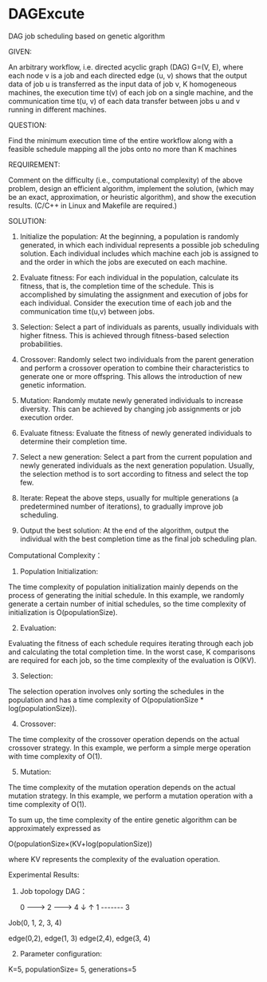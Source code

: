 # DAGExcute
DAG job scheduling based on genetic algorithm

GIVEN:

An arbitrary workflow, i.e. directed acyclic graph (DAG) G=(V, E), where each node v is a job and each directed edge (u, v) shows that the output data of job u is transferred as the input data of job v, K homogeneous machines, the execution time t(v) of each job on a single machine, and the communication time t(u, v) of each data transfer between jobs u and v running in different machines.

QUESTION:

Find the minimum execution time of the entire workflow along with a feasible schedule mapping all the jobs onto no more than K machines


REQUIREMENT:

Comment on the difficulty (i.e., computational complexity) of the above problem, design an efficient algorithm, implement the solution, (which may be an exact, approximation, or heuristic algorithm), and show the execution results. (C/C++ in Linux and Makefile are required.)


SOLUTION:

1. Initialize the population: At the beginning, a population is randomly generated, in which each individual represents a possible job scheduling solution. Each individual includes which machine each job is assigned to and the order in which the jobs are executed on each machine.

2. Evaluate fitness: For each individual in the population, calculate its fitness, that is, the completion time of the schedule. This is accomplished by simulating the assignment and execution of jobs for each individual. Consider the execution time of each job and the communication time t(u,v) between jobs.

3. Selection: Select a part of individuals as parents, usually individuals with higher fitness. This is achieved through fitness-based selection probabilities.

4. Crossover: Randomly select two individuals from the parent generation and perform a crossover operation to combine their characteristics to generate one or more offspring. This allows the introduction of new genetic information.

5. Mutation: Randomly mutate newly generated individuals to increase diversity. This can be achieved by changing job assignments or job execution order.

6. Evaluate fitness: Evaluate the fitness of newly generated individuals to determine their completion time.

7. Select a new generation: Select a part from the current population and newly generated individuals as the next generation population. Usually, the selection method is to sort according to fitness and select the top few.

8. Iterate: Repeat the above steps, usually for multiple generations (a predetermined number of iterations), to gradually improve job scheduling.

9. Output the best solution: At the end of the algorithm, output the individual with the best completion time as the final job scheduling plan.

Computational Complexity：

1. Population Initialization: 

The time complexity of population initialization mainly depends on the process of generating the initial schedule. In this example, we randomly generate a certain number of initial schedules, so the time complexity of initialization is O(populationSize).

2. Evaluation:

Evaluating the fitness of each schedule requires iterating through each job and calculating the total completion time. In the worst case, K comparisons are required for each job, so the time complexity of the evaluation is O(KV).

3. Selection:

The selection operation involves only sorting the schedules in the population and has a time complexity of O(populationSize * log(populationSize)).

4. Crossover: 

The time complexity of the crossover operation depends on the actual crossover strategy. In this example, we perform a simple merge operation with time complexity of O(1).

5. Mutation: 

The time complexity of the mutation operation depends on the actual mutation strategy. In this example, we perform a mutation operation with a time complexity of O(1).

To sum up, the time complexity of the entire genetic algorithm can be approximately expressed as

O(populationSize×(KV+log⁡(populationSize))

where KV represents the complexity of the evaluation operation.


Experimental Results:

1. Job topology DAG：

    0 ---> 2 ---> 4
    ↓          ↑
    1 ------- 3

Job(0, 1, 2, 3, 4)

edge(0,2), edge(1, 3)
edge(2,4), edge(3, 4)

2. Parameter configuration:

K=5, populationSize= 5, generations=5

 

